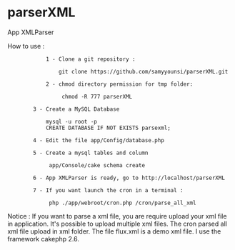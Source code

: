 # parserXML
App XMLParser

How to use :

	    		1 - Clone a git repository :

	        		git clone https://github.com/samyyounsi/parserXML.git
                       
           	 	2 - chmod directory permission for tmp folder:
                
               	 	 chmod -R 777 parserXML

			3 - Create a MySQL Database

			    mysql -u root -p
			    CREATE DATABASE IF NOT EXISTS parsexml;

			4 - Edit the file app/Config/database.php

			5 - Create a mysql tables and column

			     app/Console/cake schema create  

			6 - App XMLParser is ready, go to http://localhost/parserXML

			7 - If you want launch the cron in a terminal :

			     php ./app/webroot/cron.php /cron/parse_all_xml

Notice : If you want to parse a xml file, you are require upload your xml file in application.
		 It's possible to upload multiple xml files. 
		 The cron parsed all xml file upload in xml folder.
		 The file flux.xml is a demo xml file.
		 I use the framework cakephp 2.6.
